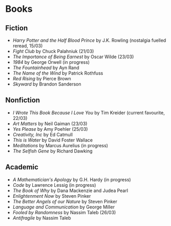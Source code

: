 # Books 

## Fiction
 * *Harry Potter and the Half Blood Prince* by J.K. Rowling (nostalgia fuelled reread, 15/03)
 * *Fight Club* by Chuck Palahniuk (21/03)
 * *The Importance of Being Earnest* by Oscar Wilde (23/03)
 * *1984* by George Orwell (in progress)
 * *The Fountainhead* by Ayn Rand
 * *The Name of the Wind* by Patrick Rothfuss
 * *Red Rising* by Pierce Brown
 * *Skyward* by Brandon Sanderson

## Nonfiction
 * *I Wrote This Book Because I Love You* by Tim Kreider (current favourite, 22/03)
 * *Art Matters* by Neil Gaiman (23/03)
 * *Yes Please* by Amy Poehler (25/03)
 * *Creativity, Inc* by Ed Catmull
 * *This is Water* by David Foster Wallace
 * *Meditations* by Marcus Aurelius (in progress)
 * *The Selfish Gene* by Richard Dawking

## Academic 
  * *A Mathematician's Apology* by G.H. Hardy (in progress)
  * *Code* by Lawrence Lessig (in progress)
  * *The Book of Why* by Dana Mackenzie‎ and Judea Pearl
  * *Enlightenment Now* by Steven Pinker
  * *The Better Angels of our Nature* by Steven Pinker
  * *Language and Communication* by George Miller
  * *Fooled by Randomness* by Nassim Taleb (26/03)
  * *Antifragile* by Nassim Taleb
